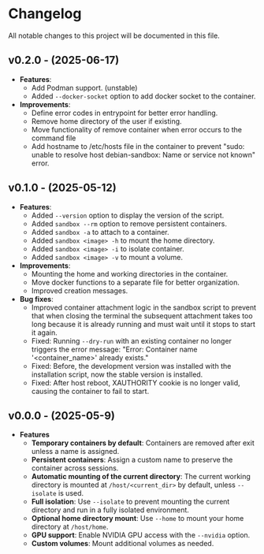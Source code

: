# Changelog

All notable changes to this project will be documented in this file.

## v0.2.0 - (2025-06-17)

- **Features**:
  - Add Podman support. (unstable)
  - Added `--docker-socket` option to add docker socket to the container.
- **Improvements**:
  - Define error codes in entrypoint for better error handling.
  - Remove home directory of the user if existing.
  - Move functionality of remove container when error occurs to the command file
  - Add hostname to /etc/hosts file in the container to prevent "sudo: unable to resolve host debian-sandbox: Name or service not known" error.

## v0.1.0 - (2025-05-12)

- **Features**:
  - Added `--version` option to display the version of the script.
  - Added `sandbox --rm` option to remove persistent containers.
  - Added `sandbox -a` to attach to a container.
  - Added `sandbox <image> -h` to mount the home directory.
  - Added `sandbox <image> -i` to isolate container.
  - Added `sandbox <image> -v` to mount a volume.
- **Improvements**:
  - Mounting the home and working directories in the container.
  - Move docker functions to a separate file for better organization.
  - Improved creation messages.
- **Bug fixes**:
  - Improved container attachment logic in the sandbox script to prevent that when closing the terminal the subsequent attachment takes too long because it is already running and must wait until it stops to start it again.
  - Fixed: Running `--dry-run` with an existing container no longer triggers the error message: "Error: Container name '<container_name>' already exists."
  - Fixed: Before, the development version was installed with the installation script, now the stable version is installed.
  - Fixed: After host reboot, XAUTHORITY cookie is no longer valid, causing the container to fail to start.

## v0.0.0 - (2025-05-9)

- **Features**
  - **Temporary containers by default**: Containers are removed after exit unless a name is assigned.
  - **Persistent containers**: Assign a custom name to preserve the container across sessions.
  - **Automatic mounting of the current directory**: The current working directory is mounted at `/host/<current_dir>` by default, unless `--isolate` is used.
  - **Full isolation**: Use `--isolate` to prevent mounting the current directory and run in a fully isolated environment.
  - **Optional home directory mount**: Use `--home` to mount your home directory at `/host/home`.
  - **GPU support**: Enable NVIDIA GPU access with the `--nvidia` option.
  - **Custom volumes**: Mount additional volumes as needed.
